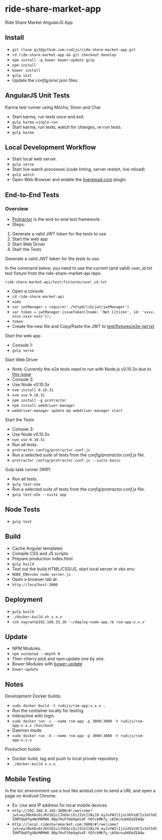 # ride-share-market-app

Ride Share Market AngularJS App

## Install

- `git clone git@github.com:rudijs/ride-share-market-app.git`
- `cd ride-share-market-app && git checkout develop`
- `npm install -g bower bower-update gulp`
- `npm install`
- `bower install`
- `gulp init`
- Update the *config/env/.json* files.

## AngularJS Unit Tests

Karma test runner using Mocha, Sinon and Chai

- Start karma, run tests once and exit.
- `gulp karma-single-run`
- Start karma, run tests, watch for changes, re-run tests.
- `gulp karma`

## Local Development Workflow

- Start local web server.
- `gulp serve`
- Start live watch processes (code linting, server restart, live reload)
- `gulp watch`
- Open Web Browser and enable the [livereload.com](http://livereload.com/extensions/) plugin.

## End-to-End Tests

### Overview

- [Protractor](http://angular.github.io/protractor/#/) is the end-to-end test framework.
- Steps:
1. Generate a valid JWT token for the tests to use
2. Start the web app
3. Start Web Driver
4. Start the Tests

Generate a valid JWT token for the tests to use.

In the command below, you need to use the current (and valid) user_id.txt test fixture from the ride-share-market-api repo.

`ride-share-market-api/test/fixtures/user_id.txt`

- Open a console
- `cd ride-share-market-api`
- `node`
- `var jwtManager = require('./httpd/lib/jwt/jwtManager')`
- `var token = jwtManager.issueToken({name: 'Net Citizen', id: 'xxxx-xxxx-xxxx-xxxx'});`
- `token`
- Create the new file and Copy/Paste the JWT to [test/fixtures/e2e-jwt.txt](test/fixtures/e2e-jwt.txt)

Start the web app

- Console 1:
- `gulp serve`


Start Web Driver

- Note: Currently the e2e tests need to run with Node.js v0.10.3x due to [this issue](https://github.com/angular/protractor/issues/1893)
- Console 2:
- Use Node v0.10.3x
- `nvm install 0.10.31`
- `nvm use 0.10.31`
- `npm install -g protractor`
- `npm install webdriver-manager`
- `webdriver-manager update && webdriver-manager start`

Start the Tests

- Console 3:
- Use Node v0.10.3x
- `nvm use 0.10.31`
- Run all tests.
- `protractor config/protractor.conf.js`
- Run a selected *suite* of tests from the *config/protractor.conf.js* file.
- `protractor config/protractor.conf.js --suite basic`

Gulp task runner (WIP)
- Run all tests.
- `gulp test-e2e`
- Run a selected *suite* of tests from the *config/protractor.conf.js* file.
- `gulp test-e2e --suite app`

## Node Tests

- `gulp test`

## Build

- Cache Angular templates
- Compile CSS and JS scripts
- Prepare production index.html
- `gulp build`
- Test out the build HTML/CSS/JS, start local server in vbx env:
- `NODE_ENV=vbx node server.js`
- Open a browser tab at:
- `http://localhost:3000`

## Deployment

- `gulp build`
- `./docker-build.sh x.x.x`
- `ssh vagrant@192.168.33.10 '~/deploy-node-app.rb rsm-app:x.x.x'`

## Update

- NPM Modules.
- `npm outdated --depth 0`
- Then cherry pick and npm update one by one.
- Bower Modules with [bower-update](https://www.npmjs.com/package/bower-update)
- `bower-update`

## Notes

Development Docker builds:

- `sudo docker build -t rudijs/rsm-app:x.x.x .`
- Run the container locally for testing.
- Interactive with login.
- `sudo docker run -i --name rsm-app -p 3000:3000 -t rudijs/rsm-app:x.x.x /bin/bash`
- Daemon mode.
- `sudo docker run -d --name rsm-app -p 3000:3000 -t rudijs/rsm-app:x.x.x`

Production builds:

- Docker build, tag and push to local private repository.
- `./docker-build x.x.x`

## Mobile Testing
 
In the loc environment use a tool like airdoid.com to send a URL and open a page on Android Chrome.

- Ex: Use and IP address for local mobile devices
- `http://192.168.0.102:3000/#!/welcome?jwt=eyJ0eXAiOiJKV1QiLCJhbGciOiJIUzI1NiJ9.eyJuYW1lIjoiVGVzdCIsImlhdCI6MTQwOTg4NzM0MH0.90p7HsF59e8qds4F-YQfckMKfy_cA5bcnub6EmZEAQw`
- `http://local.ridesharemarket.com:3000/#!/welcome?jwt=eyJ0eXAiOiJKV1QiLCJhbGciOiJIUzI1NiJ9.eyJuYW1lIjoiVGVzdCIsImlhdCI6MTQwOTg4NzM0MH0.90p7HsF59e8qds4F-YQfckMKfy_cA5bcnub6EmZEAQw`
